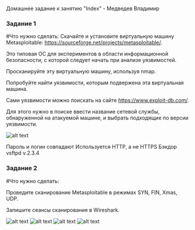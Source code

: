 Домашнее задание к занятию "Index" - Медведев Владимир


### Задание 1

#Что нужно сделать:
Скачайте и установите виртуальную машину Metasploitable: https://sourceforge.net/projects/metasploitable/.

Это типовая ОС для экспериментов в области информационной безопасности, с которой следует начать при анализе уязвимостей.

Просканируйте эту виртуальную машину, используя nmap.

Попробуйте найти уязвимости, которым подвержена эта виртуальная машина.

Сами уязвимости можно поискать на сайте https://www.exploit-db.com/.

Для этого нужно в поиске ввести название сетевой службы, обнаруженной на атакуемой машине, и выбрать подходящие по версии уязвимости.

![alt text](https://github.com/vladimir-medvedev/dz_bz/blob/main/Nmap1.png)

Пароль и логин совпадают
Используется HTTP, а не HTTPS
Бэкдор vsftpd v.2.3.4

### Задание 2

#Что нужно сделать:

Проведите сканирование Metasploitable в режимах SYN, FIN, Xmas, UDP.

Запишите сеансы сканирования в Wireshark.

![alt text](https://github.com/vladimir-medvedev/dz_bz/blob/main/sA.pcapng)
![alt text](https://github.com/vladimir-medvedev/dz_bz/blob/main/sS.pcapng)
![alt text](https://github.com/vladimir-medvedev/dz_bz/blob/main/sX.pcapng)
![alt text](https://github.com/vladimir-medvedev/dz_bz/blob/main/sU.pcapng)


